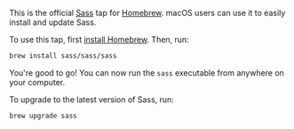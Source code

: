 This is the official [Sass][] tap for [Homebrew][]. macOS users can use it to
easily install and update Sass.

[Sass]: https://sass-lang.com
[Homebrew]: https://brew.sh

To use this tap, first [install Homebrew][Homebrew]. Then, run:

```sh
brew install sass/sass/sass
```

You're good to go! You can now run the `sass` executable from anywhere on your
computer.

To upgrade to the latest version of Sass, run:

```sh
brew upgrade sass
```
